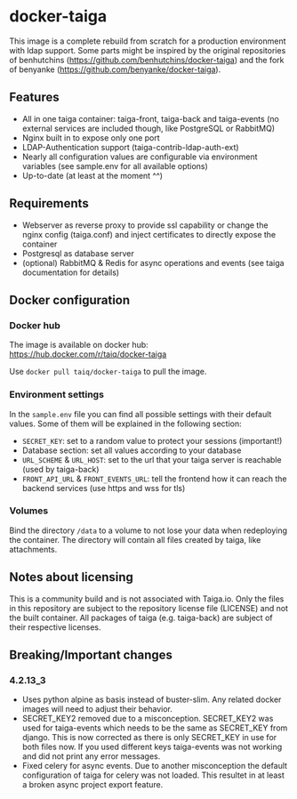 # docker-taiga

This image is a complete rebuild from scratch for a production environment with ldap support. 
Some parts might be inspired by the original repositories of benhutchins 
(https://github.com/benhutchins/docker-taiga) and the fork of benyanke 
(https://github.com/benyanke/docker-taiga).

## Features

- All in one taiga container: taiga-front, taiga-back and taiga-events (no external services 
are included though, like PostgreSQL or RabbitMQ)
- Nginx built in to expose only one port
- LDAP-Authentication support (taiga-contrib-ldap-auth-ext)
- Nearly all configuration values are configurable via environment variables (see sample.env 
for all available options)
- Up-to-date (at least at the moment ^^)


## Requirements

- Webserver as reverse proxy to provide ssl capability or change the nginx config (taiga.conf)
and inject certificates to directly expose the container
- Postgresql as database server
- (optional) RabbitMQ & Redis for async operations and events (see taiga documentation for details)


## Docker configuration

### Docker hub

The image is available on docker hub: https://hub.docker.com/r/taiq/docker-taiga

Use `docker pull taiq/docker-taiga` to pull the image.

### Environment settings

In the `sample.env` file you can find all possible settings with their default values.
Some of them will be explained in the following section:

- `SECRET_KEY`: set to a random value to protect your sessions (important!)
- Database section: set all values according to your database
- `URL_SCHEME` & `URL_HOST`: set to the url that your taiga server is reachable (used by taiga-back)
- `FRONT_API_URL` & `FRONT_EVENTS_URL`: tell the frontend how it can reach the backend services (use 
https and wss for tls)

### Volumes

Bind the directory `/data` to a volume to not lose your data when redeploying the container.
The directory will contain all files created by taiga, like attachments.


## Notes about licensing

This is a community build and is not associated with Taiga.io. Only the files in this repository 
are subject to the repository license file (LICENSE) and not the built container. All packages of taiga 
(e.g. taiga-back) are subject of their respective licenses.

## Breaking/Important changes

### 4.2.13_3

- Uses python alpine as basis instead of buster-slim. Any related docker images will need to adjust their behavior.
- SECRET_KEY2 removed due to a misconception. SECRET_KEY2 was used for taiga-events which needs to be the same as SECRET_KEY from django. This is now corrected as there is only SECRET_KEY in use for both files now. If you used different keys taiga-events was not working and did not print any error messages.
- Fixed celery for async events. Due to another misconception the default configuration of taiga for celery was not loaded. This resultet in at least a broken async project export feature.
 